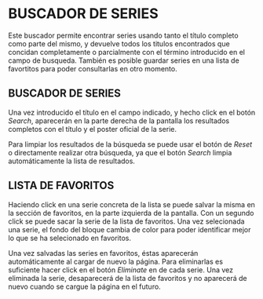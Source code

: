 # BUSCADOR DE SERIES

Este buscador permite encontrar series usando tanto el título completo como parte del mismo, y devuelve todos los titulos encontrados que concidan completamente o parcialmente con el término introducido en el campo de busqueda. También es posible guardar series en una lista de favortitos para poder consultarlas en otro momento.

## BUSCADOR DE SERIES

Una vez introducido el título en el campo indicado, y hecho click en el botón *Search*, aparecerán en la parte derecha de la pantalla los resultados completos con el título y el poster oficial de la serie.

Para limpiar los resultados de la búsqueda se puede usar el botón de *Reset* o directamente realizar otra búsqueda, ya que el botón *Search* limpia automáticamente la lista de resultados.

## LISTA DE FAVORITOS

Haciendo click en una serie concreta de la lista se puede salvar la misma en la sección de favoritos, en la parte izquierda de la pantalla. Con un segundo click se puede sacar la serie de la lista de favoritos. Una vez selecionada una serie, el fondo del bloque cambia de color para poder identificar mejor lo que se ha selecionado en favoritos.

Una vez salvadas las series en favoritos, éstas aparecerán automáticamente al cargar de nuevo la página. Para eliminarlas es suficiente hacer click en el botón *Eliminate* en de cada serie. Una vez eliminada la serie, desaparecerá de la lista de favoritos y no aparecerá de nuevo cuando se cargue la página en el futuro. 
